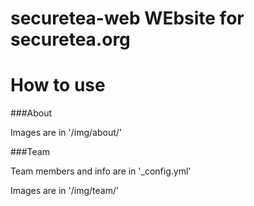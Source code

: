securetea-web
WEbsite for securetea.org
====================

# How to use

###About

Images are in '/img/about/'

###Team

Team members and info are in '_config.yml'

Images are in '/img/team/'


